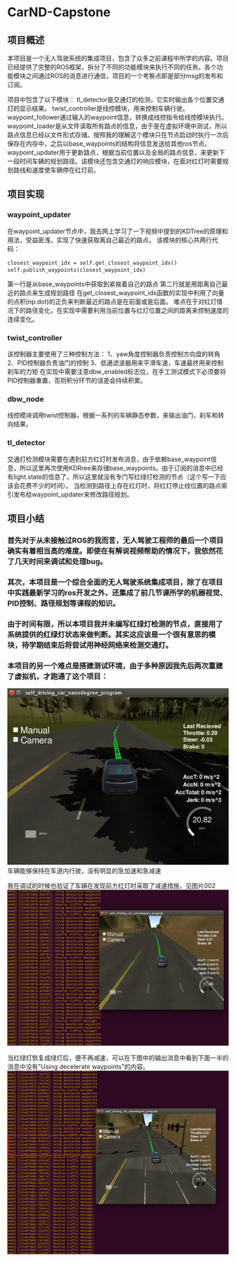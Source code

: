 # CarND-Capstone

## 项目概述
本项目是一个无人驾驶系统的集成项目，包含了众多之前课程中所学的内容。项目已经提供了完整的ROS框架，拆分了不同的功能模块来执行不同的任务。各个功能模块之间通过ROS的消息进行通信，项目的一个考察点即是部分msg的发布和订阅。

项目中包含了以下模块：
tl_detector是交通灯的检测，它实时输出各个位置交通灯的显示结果。
twist_controller是线控模块，用来控制车辆行驶。
waypoint_follower通过输入的waypoint信息，转换成线控指令给线控模块执行。
waypoint_loader是从文件读取所有路点的信息，由于是在虚拟环境中测试，所以路点信息已经以文件形式存储。按照我的理解这个模块只在节点启动时执行一次后保存在内存中，之后以base_waypoints的结构将信息发送给其他ros节点。
waypoint_updater用于更新路点，根据当前位置以及全局的路点信息，来更新下一段时间车辆的规划路径。该模块还包含交通灯的响应模块，在面对红灯时需要规划路线和速度使车辆停在红灯前。


## 项目实现
### waypoint_updater
在waypoint_updater节点中，我去网上学习了一下视频中提到的KDTree的原理和用法，受益匪浅，实现了快速获取离自己最近的路点。
该模块的核心共两行代码：
```
closest_waypoint_idx = self.get_closest_waypoint_idx()
self.publish_waypoints(closest_waypoint_idx)
```
第一行是从base_waypoints中获取到紧挨着自己的路点
第二行就是用距离自己最近的路点来生成规划路径
在get_closest_waypoint_idx函数的实现中利用了向量的点积(np.dot)的正负来判断最近的路点是在前面或是后面。
难点在于对红灯情况下的路径变化，在实现中需要利用当前位置与红灯位置之间的距离来控制速度的连续变化。

### twist_controller
该控制器主要使用了三种控制方法：
1、yaw角度控制器负责控制方向盘的转角
2、PID控制器负责油门的控制
3、低通滤波器用来平滑车速，车速最终用来控制刹车的力矩
在实现中需要注意dbw_enabled标志位，在手工测试模式下必须要将PID控制器重置，否则积分环节的误差会持续积累。


### dbw_node
线控模块调用twist控制器，根据一系列的车辆静态参数，来输出油门，刹车和转向结果。


### tl_detector
交通灯检测模块需要在遇到前方红灯时发布消息，由于依赖base_waypoint信息，所以这里再次使用KDRree来存储base_waypoints。由于订阅的消息中已经有light.state的信息了，所以这里就没有专门写红绿灯检测的节点（这个写一下应该会花费不少的时间）。
当检测到路径上存在红灯时，将红灯停止线位置的路点索引发布给waypoint_updater来修改路径规划。



## 项目小结
### 首先对于从未接触过ROS的我而言，无人驾驶工程师的最后一个项目确实有着相当高的难度。即使在有解说视频帮助的情况下，我依然花了几天时间来调试和处理bug。
### 其次，本项目是一个综合全面的无人驾驶系统集成项目，除了在项目中实践最新学习的ros开发之外，还集成了前几节课所学的机器视觉、PID控制、路径规划等课程的知识。
### 由于时间有限，所以本项目我并未编写红绿灯检测的节点，直接用了系统提供的红绿灯状态来做判断。其实这应该是一个很有意思的模块，待学期结束后将尝试用神经网络来检测交通灯。
### 本项目的另一个难点是搭建测试环境，由于多种原因我先后两次重建了虚拟机，才跑通了这个项目：
![result](001.png)
车辆能够保持在车道内行驶，没有明显的急加速和急减速

我在调试的时候也验证了车辆在发现前方红灯时采取了减速措施，见图片002
![decelerate](003.png)

当红绿灯恢复成绿灯后，便不再减速，可以在下图中的输出消息中看到下面一半的消息中没有"Using decelerate waypoints"的内容。
![pass traffic light](002.png)









